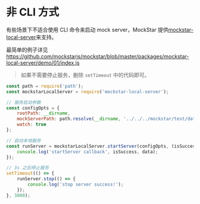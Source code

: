 # 非 CLI 方式

有些场景下不适合使用 CLI 命令来启动 mock server，MockStar 提供[mockstar-local-server](https://www.npmjs.com/package/mockstar-local-server)来支持。

最简单的例子详见 https://github.com/mockstarjs/mockstar/blob/master/packages/mockstar-local-server/demo/01/index.js

> 如果不需要停止服务，删除 `setTimeout` 中的代码即可。

```javascript
const path = require('path');
const mockstarLocalServer = require('mockstar-local-server');

// 服务启动参数
const configOpts = {
    rootPath: __dirname,
    mockServerPath: path.resolve(__dirname, '../../../mockstar/test/data/fixtures/mock_server/mockers'),
    watch: true
};

// 启动本地服务
const runServer = mockstarLocalServer.startServer(configOpts, (isSuccess, data) => {
    console.log('startServer callback', isSuccess, data);
});

// 3s 之后停止服务
setTimeout(() => {
    runServer.stop(() => {
        console.log('stop server success!');
    });
}, 3000);
```

